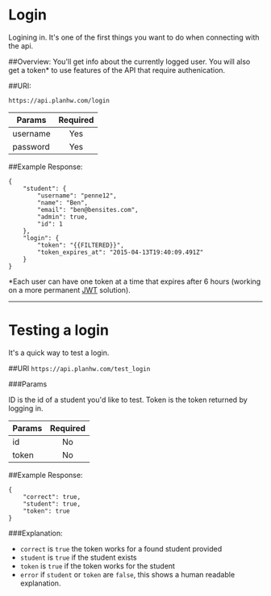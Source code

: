<h1 id="login">Login</h1>

Logining in. It's one of the first things you want to do when connecting with the api.

##Overview:
You'll get info about the currently logged user. You will also get a token* to use features of the API that require authenication.

##URI:

`https://api.planhw.com/login`

|Params 	| Required |
|-------	|:--------:|
|username  	| Yes      |
|password  	| Yes	   |


##Example Response:

	{
		"student": {
			"username": "penne12",
			"name": "Ben",
			"email": "ben@bensites.com",
			"admin": true,
			"id": 1
		},
		"login": {
			"token": "{{FILTERED}}",
			"token_expires_at": "2015-04-13T19:40:09.491Z"
		}
	}



*Each user can have one token at a time that expires after 6 hours (working on a more permanent [JWT](http://jwt.io) solution).

------------------------------------------------------------------------------------------------------------------------------------------

<h1 id="test">Testing a login</h1>

It's a quick way to test a login. 


##URI
`https://api.planhw.com/test_login`

###Params

ID is the id of a student you'd like to test. Token is the token returned by logging in.

|Params 	| Required |
|-------	|:--------:|
|id  		| No       |
|token  	| No	   |


##Example Response:

	{
		"correct": true,
		"student": true,
		"token": true
	}

###Explanation:

- `correct` is `true` the token works for a found student provided
- `student` is `true` if the student exists
- `token` is `true` if the token works for the student
- `error` if `student` or `token` are `false`, this shows a human readable explanation.